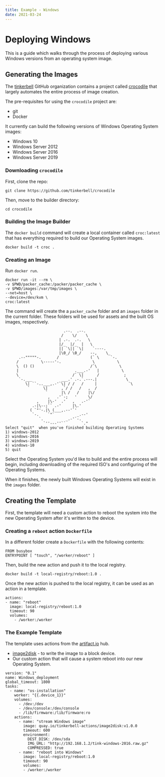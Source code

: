 ```yaml
---
title: Example - Windows
date: 2021-03-24
---
```


# Deploying Windows

This is a guide which walks through the process of deploying various Windows versions from an operating system image. 

## Generating the Images

The [tinkerbell](https://tinkerbell.org) GitHub organization contains a project called [crocodile](https://github.com/tinkerbell/crocodile) that largely automates the entire process of image creation. 

The pre-requisites for using the `crocodile` project are:

- git
- Docker

It currently can build the following versions of Windows Operating System images:

- Windows 10
- Windows Server 2012
- Windows Server 2016
- Windows Server 2019

### Downloading `crocodile`

First, clone the repo:

```
git clone https://github.com/tinkerbell/crocodile
```

Then, move to the builder directory:

```
cd crocodile
```

### Building the Image Builder

The `docker build` command will create a local container called `croc:latest` that has everything required to build our Operating System images.

```
docker build -t croc .
```

### Creating an Image

Run `docker run`.

```
docker run -it --rm \
-v $PWD/packer_cache:/packer/packer_cache \
-v $PWD/images:/var/tmp/images \
--net=host \
--device=/dev/kvm \
croc:latest
```

The command will create the a `packer_cache` folder and an `images` folder in the current folder. These folders will be used for assets and the built OS images, respectively. 

```
                          .--.  .--.
                         /    \/    \
                        | .-.  .-.   \
                        |/_  |/_  |   \
                        || `\|| `\|    `----.
                        |\0_/ \0_/    --,    \_
      .--"""""-.       /              (` \     `-.
     /          \-----'-.              \          \
     \  () ()                         /`\          \
     |                         .___.-'   |          \
     \                        /` \|      /           ;
      `-.___             ___.' .-.`.---.|             \
         \| ``-..___,.-'`\| / /   /     |              `\
          `      \|      ,`/ /   /   ,  /
                  `      |\ /   /    |\/
                   ,   .'`-;   '     \/
              ,    |\-'  .'   ,   .-'`
            .-|\--;`` .-'     |\.'
           ( `"'-.|\ (___,.--'`'
            `-.    `"`          _.--'
               `.          _.-'`-.
                 `''---''``       `."
Select "quit"  when you've finished building Operating Systems
1) windows-2012
2) windows-2016
3) windows-2019
4) windows-10
5) quit
```

Select the Operating System you'd like to build and the entire process will begin, including downloading of the required ISO's and configuring of the Operating Systems. 

When it finishes, the newly built Windows Operating Systems will exist in the `images` folder.

## Creating the Template

First, the template will need a custom action to reboot the system into the new Operating System after it's written to the device.

### Creating a `reboot` action `Dockerfile`

In a different folder create a `Dockerfile` with the following contents:

```
FROM busybox
ENTRYPOINT [ "touch", "/worker/reboot" ]
```

Then, build the new action and push it to the local registry.

```
docker build -t local-registry/reboot:1.0 .
```

Once the new action is pushed to the local registry, it can be used as an action in a template.

```
actions:
- name: "reboot"
  image: local-registry/reboot:1.0
  timeout: 90
  volumes:
	- /worker:/worker
```

### The Example Template

The template uses actions from the [artifact.io](https://artifact.io) hub.

- [image2disk](https://artifacthub.io/packages/tbaction/tinkerbell-community/image2disk) - to write the image to a block device.
- Our custom action that will cause a system reboot into our new Operating System.

```
version: "0.1"
name: Windows_deployment
global_timeout: 1800
tasks:
  - name: "os-installation"
	worker: "{{.device_1}}"
	volumes:
	  - /dev:/dev
	  - /dev/console:/dev/console
	  - /lib/firmware:/lib/firmware:ro
	actions:
      - name: "stream Windows image"
        image: quay.io/tinkerbell-actions/image2disk:v1.0.0
		timeout: 600
		environment:
		  DEST_DISK: /dev/sda
		  IMG_URL: "http://192.168.1.2/tink-windows-2016.raw.gz"
		  COMPRESSED: true
      - name: "reboot into Windows"
        image: local-registry/reboot:1.0
        timeout: 90
        volumes:
	    - /worker:/worker
```

